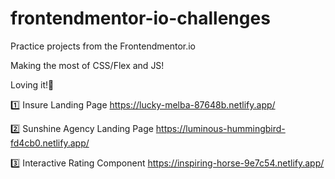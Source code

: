 # frontendmentor-io-challenges

Practice projects from the Frontendmentor.io

Making the most of CSS/Flex and JS!

Loving it!💖

1️⃣ Insure Landing Page https://lucky-melba-87648b.netlify.app/

2️⃣ Sunshine Agency Landing Page https://luminous-hummingbird-fd4cb0.netlify.app/

3️⃣ Interactive Rating Component https://inspiring-horse-9e7c54.netlify.app/

